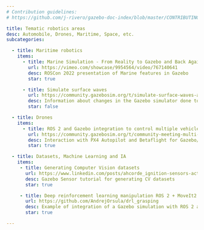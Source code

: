 ```yaml
---
# Contribution guidelines:
# https://github.com/j-rivero/gazebo-doc-index/blob/master/CONTRIBUTING.md

title: Tematic robotics areas
desc: Automobile, Drones, Maritime, Space, etc.
subcategories:

  - title: Maritime robotics
    items:
      - title: Marine Simulation - From Reality to Gazebo and Back Again
        url: https://vimeo.com/showcase/9954564/video/767140641
        desc: ROSCon 2022 presentation of Marine features in Gazebo
        star: true

      - title: Simulate surface waves
        url: https://community.gazebosim.org/t/simulate-surface-waves-and-marine-vehicle-dynamics/1268
        desc: Information about changes in the Gazebo simulator done to support better waves simulation
        star: false

  - title: Drones
    items:
      - title: ROS 2 and Gazebo integration to control multiple vehicles
        url: https://community.gazebosim.org/t/community-meeting-multi-vehicle-simulation-with-ros-2-and-gazebo/2073
        desc: Interaction with PX4 Autopilot and Betaflight for Gazebo/ROS 2 simulations
        star: true

  - title: Datasets, Machine Learning and IA
    items:
     - title: Generating Computer Vision datasets
       url: https://www.linkedin.com/posts/ahcorde_ignition-sensors-activity-7076878705511325697-705o/
       desc: Gazebo Sensor tutorial for generating CV datasets
       star: true

     - title: Deep reinforcement learning manipulation ROS 2 + MoveIt2 + Gazebo + OpenAI Gym
       url: https://github.com/AndrejOrsula/drl_grasping
       desc: Example of integration of a Gazebo simulation with ROS 2 and OpenAI using grasping
       star: true

---
```

